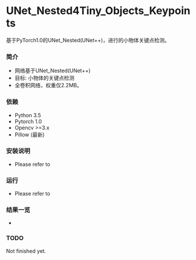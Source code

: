 # UNet_Nested4Tiny_Objects_Keypoints
基于PyTorch1.0的UNet_Nested(UNet++)，进行的小物体关键点检测。


### 简介

- 网络基于UNet_Nested(UNet++)
- 目标: 小物体的关键点检测
- 全卷积网络，权重仅2.2MB。


### 依赖

- Python 3.5
- Pytorch 1.0
- Opencv >=3.x
- Pillow (最新)


### 安装说明

- Please refer to 


### 运行

- Please refer to 


### 结果一览

- 


### TODO

Not finished yet.